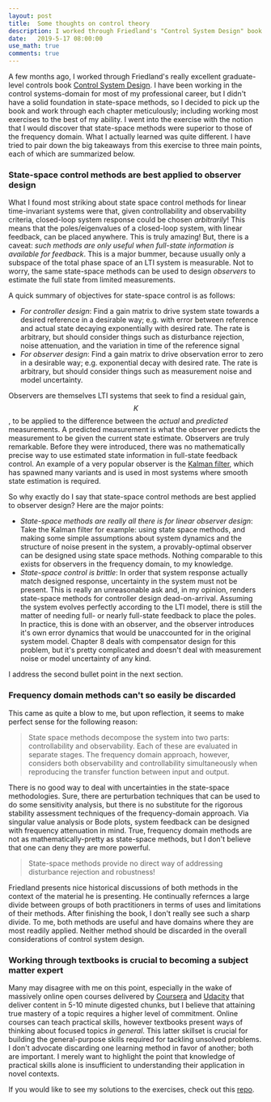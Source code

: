 ```yaml
---
layout: post
title:  Some thoughts on control theory
description: I worked through Friedland's "Control System Design" book and have captured a few thoughts about control theory, in general.
date:   2019-5-17 08:00:00
use_math: true
comments: true
---
```


A few months ago, I worked through Friedland's really excellent graduate-level controls book [Control System Design](https://www.amazon.com/Control-System-Design-Introduction-State-Space/dp/0486442780).  I have been working in the control systems-domain for most of my professional career, but I didn't have a solid foundation in state-space methods, so I decided to pick up the book and work through each chapter meticulously; including working most exercises to the best of my ability.  I went into the exercise with the notion that I would discover that state-space methods were superior to those of the frequency domain.  What I actually learned was quite different.  I have tried to pair down the big takeaways from this exercise to three main points, each of which are summarized below.

### State-space control methods are best applied to observer design
What I found most striking about state space control methods for linear time-invariant systems were that, given controllability and observability criteria, closed-loop system response could be chosen _arbitrarily_!  This means that the poles/eigenvalues of a closed-loop system, with linear feedback, can be placed anywhere.  This is truly amazing!  But, there is a caveat: _such methods are only useful when full-state information is available for feedback_.  This is a major bummer, because usually only a subspace of the total phase space of an LTI system is measurable.  Not to worry, the same state-space methods can be used to design _observers_ to estimate the full state from limited measurements.

A quick summary of objectives for state-space control is as follows:

* _For controller design_: Find a gain matrix to drive system state towards a desired reference in a desirable way; e.g. with error between reference and actual state decaying exponentially with desired rate.  The rate is arbitrary, but should consider things such as disturbance rejection, noise attenuation, and the variation in time of the reference signal
* _For observer design_: Find a gain matrix to drive observation error to zero in a desirable way; e.g. exponential decay with desired rate.  The rate is arbitrary, but should consider things such as measurement noise and model uncertainty.

Observers are themselves LTI systems that seek to find a residual gain, $$K$$, to be applied to the difference between the _actual_ and _predicted_ measurements. A predicted measurement is what the observer predicts the measurement to be given the current state estimate. Observers are truly remarkable.  Before they were introduced, there was no mathematically precise way to use estimated state information in full-state feedback control.  An example of a very popular observer is the [Kalman filter](https://en.wikipedia.org/wiki/Kalman_filter), which has spawned many variants and is used in most systems where smooth state estimation is required.

So why exactly do I say that state-space control methods are best applied to observer design?  Here are the major points:

* _State-space methods are really all there is for linear observer design_: Take the Kalman filter for example:  using state space methods, and making some simple assumptions about system dynamics and the structure of noise present in the system, a provably-optimal observer can be designed using state space methods.  Nothing comparable to this exists for observers in the frequency domain, to my knowledge.
* _State-space control is brittle_: In order that system response actually match designed response, uncertainty in the system must not be present.  This is really an unreasonable ask and, in my opinion, renders state-space methods for controller design dead-on-arrival.  Assuming the system evolves perfectly according to the LTI model, there is still the matter of needing full- or nearly full-state feedback to place the poles.  In practice, this is done with an observer, and the observer introduces it's own error dynamics that would be unaccounted for in the original system model.  Chapter 8 deals with compensator design for this problem, but it's pretty complicated and doesn't deal with measurement noise or model uncertainty of any kind.

I address the second bullet point in the next section.

### Frequency domain methods can't so easily be discarded
This came as quite a blow to me, but upon reflection, it seems to make perfect sense for the following reason:

> State space methods decompose the system into two parts: controllability and observability.  Each of these are evaluated in separate stages.  The frequency domain approach, however, considers both observability and controllability simultaneously when reproducing the transfer function between input and output.

There is no good way to deal with uncertainties in the state-space methodologies.  Sure, there are perturbation techniques that can be used to do some sensitivity analysis, but there is no substitute for the rigorous stability assessment techniques of the frequency-domain approach.  Via singular value analysis or Bode plots, system feedback can be designed with frequency attenuation in mind.  True, frequency domain methods are not as mathematically-pretty as state-space methods, but I don't believe that one can deny they are more powerful.

> State-space methods provide no direct way of addressing disturbance rejection and robustness!

Friedland presents nice historical discussions of both methods in the context of the material he is presenting.  He continually refernces a large divide between groups of both practitioners in terms of uses and limitations of their methods.  After finishing the book, I don't really see such a sharp divide.  To me, both methods are useful and have domains where they are most readily applied.  Neither method should be discarded in the overall considerations of control system design.

### Working through textbooks is crucial to becoming a subject matter expert
Many may disagree with me on this point, especially in the wake of massively online open courses delivered by [Coursera](www.coursera.org) and [Udacity](www.udacity.com) that deliver content in 5-10 minute digested chunks, but I believe that attaining true mastery of a topic requires a higher level of commitment.  Online courses can teach practical skills, however textbooks present ways of thinking about focused topics _in general_.  This latter skillset is crucial for building the general-purpose skills required for tackling unsolved problems.  I don't advocate discarding one learning method in favor of another; both are important.  I merely want to highlight the point that knowledge of practical skills alone is insufficient to understanding their application in novel contexts.

If you would like to see my solutions to the exercises, check out this [repo](https://github.com/jwdinius/friedland-csd-solutions).
